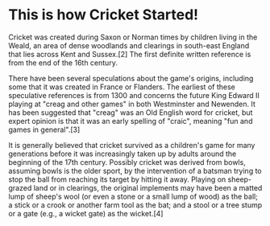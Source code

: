 # This is how Cricket Started!
Cricket was created during Saxon or Norman times by children living in the Weald, an area of dense woodlands and clearings in south-east England that lies across Kent and Sussex.[2] The first definite written reference is from the end of the 16th century.

There have been several speculations about the game's origins, including some that it was created in France or Flanders. The earliest of these speculative references is from 1300 and concerns the future King Edward II playing at "creag and other games" in both Westminster and Newenden. It has been suggested that "creag" was an Old English word for cricket, but expert opinion is that it was an early spelling of "craic", meaning "fun and games in general".[3]

It is generally believed that cricket survived as a children's game for many generations before it was increasingly taken up by adults around the beginning of the 17th century. Possibly cricket was derived from bowls, assuming bowls is the older sport, by the intervention of a batsman trying to stop the ball from reaching its target by hitting it away. Playing on sheep-grazed land or in clearings, the original implements may have been a matted lump of sheep's 
wool (or even a stone or a small lump of wood) as the ball; a stick or a crook or another farm tool as the bat; and a stool or a tree stump or a gate (e.g., a wicket gate) as the wicket.[4]